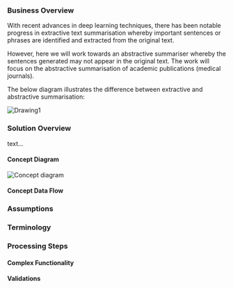 ### Business Overview

With recent advances in deep learning techniques, there has been notable progress in extractive text summarisation whereby important sentences or phrases are identified and extracted from the original text. 

However, here we will work towards an abstractive summariser whereby the sentences generated may not appear in the original text.  The work will focus on the abstractive summarisation of academic publications (medical journals).

The below diagram illustrates the difference between extractive and abstractive summarisation:

![Drawing1](https://user-images.githubusercontent.com/45914355/84553626-81603480-ad0c-11ea-9b56-ca8f303afe2c.jpg)

### Solution Overview

text...

#### Concept Diagram

![Concept diagram](https://user-images.githubusercontent.com/45914355/84553133-17935b00-ad0b-11ea-8ce2-e1b04529272b.jpg)

#### Concept Data Flow

### Assumptions

### Terminology

### Processing Steps

#### Complex Functionality

#### Validations
